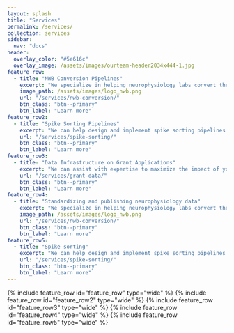 ```yaml
---
layout: splash
title: "Services"
permalink: /services/
collection: services
sidebar:
  nav: "docs"
header:
  overlay_color: "#5e616c"
  overlay_image: /assets/images/ourteam-header2034x444-1.jpg
feature_row:
  - title: "NWB Conversion Pipelines"
    excerpt: "We specialize in helping neurophysiology labs convert their data to the Neurodata Without Borders (NWB) format and publish on the DANDI Archive."
    image_path: /assets/images/logo_nwb.png
    url: "/services/nwb-conversion/"
    btn_class: "btn--primary"
    btn_label: "Learn more"
feature_row2:
  - title: "Spike Sorting Pipelines"
    excerpt: "We can help design and implement spike sorting pipelines using state-of-the-art algorithms using SpikeInterface."
    url: "/services/spike-sorting/"
    btn_class: "btn--primary"
    btn_label: "Learn more"
feature_row3:
  - title: "Data Infrastructure on Grant Applications"
    excerpt: "We can assist with expertise to maximize the impact of your research in the neuroscience community and meet compliance with NIH policies, providing services in many categories."
    url: "/services/grant-data/"
    btn_class: "btn--primary"
    btn_label: "Learn more"
feature_row4:
  - title: "Standardizing and publishing neurophysiology data"
    excerpt: "We specialize in helping neurophysiology labs convert their data to the Neurodata Without Borders (NWB) format and publish on the DANDI Archive."
    image_path: /assets/images/logo_nwb.png
    url: "/services/nwb-conversion/"
    btn_class: "btn--primary"
    btn_label: "Learn more"
feature_row5:
  - title: "Spike sorting"
    excerpt: "We can help design and implement spike sorting pipelines using state-of-the-art algorithms using SpikeInterface."
    url: "/services/spike-sorting/"
    btn_class: "btn--primary"
    btn_label: "Learn more"
---
```


{% include feature_row id="feature_row" type="wide" %}
{% include feature_row id="feature_row2" type="wide" %}
{% include feature_row id="feature_row3" type="wide" %}
{% include feature_row id="feature_row4" type="wide" %}
{% include feature_row id="feature_row5" type="wide" %}